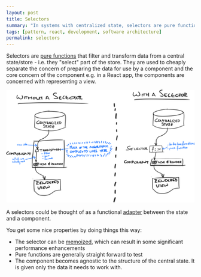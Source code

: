 ```yaml
---
layout: post
title: Selectors
summary: "In systems with centralized state, selectors are pure functions that deal with filtering and transforming data so that components don't have to."
tags: [pattern, react, development, software architecture]
permalink: selectors
---
```


Selectors are [pure functions](https://en.wikipedia.org/wiki/Pure_function) that filter and transform data from a central state/store - i.e. they "select" part of the store. They are used to cheaply separate the concern of preparing the data for use by a component and the core concern of the component e.g. in a React app, the components are concerned with representing a view.

![](/assets/selectors.svg)

A selectors could be thought of as a functional [adapter](https://sourcemaking.com/design_patterns/adapter) between the state and a component.

You get some nice properties by doing things this way:

-   The selector can be [memoized](https://stackoverflow.com/a/6469470), which can result in some significant performance enhancements
-   Pure functions are generally straight forward to test
-   The component becomes agnostic to the structure of the central state. It is given only the data it needs to work with.
